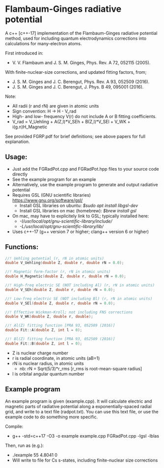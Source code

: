 # Flambaum-Ginges radiative potential

A c++ [c++-17] implementation of the Flambaum-Ginges radiative potential method, used for including quantum electrodynamics corrections into calculations for many-electron atoms.

First introduced in:
 * V. V. Flambaum and J. S. M. Ginges, Phys. Rev. A 72, 052115 (2005).

With finite-nuclear-size corrections, and updated fitting factors, from;
 * J. S. M. Ginges and J. C. Berengut, Phys. Rev. A 93, 052509 (2016).
 * J. S. M. Ginges and J. C. Berengut, J. Phys. B 49, 095001 (2016).

Note:
 * All radii (r and rN) are given in atomic units
 * Sign convention: H -> H - V_rad
 * High- and low- frequency V(r) do not include A or B fitting coefficients.
 * V_rad = V_Uehling + A(Z,l)*V_SEh + B(Z,l)*V_SEl + V_WK + i(g.n)H_Magnetic

See provided FGRP.pdf for brief definitions; see above papers for full explanation.

## Usage:

 * Just add the FGRadPot.cpp and FGRadPot.hpp files to your source code directly
 * See the example program for an example
 * Alternatively, use the example program to generate and output radiative potential
 * Requires GSL (GNU scientific libraries) https://www.gnu.org/software/gsl/
   * Install GSL libraries on ubuntu: _$sudo apt install libgsl-dev_
   * Install GSL libraries on mac (homebrew): _$brew install gsl_
 * On mac, may have to explicitely link to GSL; typically installed here:
   * _-I/usr/local/opt/gnu-scientific-library/include/_
   * _-L/usr/local/opt/gnu-scientific-library/lib/_
 * Uses c++-17 (g++ version 7 or higher; clang++ version 6 or higher)


## Functions:

```cpp
//! Uehling potential (r, rN in atomic units)
double V_Uehling(double Z, double r, double rN = 0.0);

//! Magnetic form-factor (r, rN in atomic units)
double H_Magnetic(double Z, double r, double rN = 0.0);

//! High-freq electric SE (NOT including Al) (r, rN in atomic units)
double V_SEh(double Z, double r, double rN = 0.0);

//! Low-freq electric SE (NOT including Bl) (r, rN in atomic units)
double V_SEl(double Z, double r, double rN = 0.0);

//! Effective Wickman-Kroll; not including FNS corrections
double V_WK(double Z, double r, double);

//! Al(Z) fitting function [PRA 93, 052509 (2016)]
double Fit::A(double Z, int l = 0);

//! Bl(Z) fitting function [PRA 93, 052509 (2016)]
double Fit::B(double Z, int l = 0);

```

 * Z is nuclear charge number
 * r is radial coordinate, in atomic units (aB=1)
 * rN is nuclear radius, in atomic units
   * nb: rN = Sqrt(5/3)*r_rms  [r_rms is root-mean-square radius]
 * l is orbital angular quantum number


## Example program

An example program is given (example.cpp). It will calculate electric and magnetic parts of radiative potential along a exponentially-spaced radial grid, and write to a text file (radpot.txt). You can use this text file, or use the example code to do something more specific.

Compile:
 * g++ -std=c++17 -O3 -o example example.cpp FGRadPot.cpp -lgsl -lblas


Then, run as (e.g.):
 * ./example 55 4.8041 0
 * Will write to file for Cs s-states, including finite-nuclear size corrections

